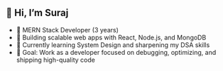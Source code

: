 ## 👋 Hi, I’m Suraj  
- 🚀 MERN Stack Developer (3 years)  
- 🔧 Building scalable web apps with React, Node.js, and MongoDB  
- 🌱 Currently learning System Design and sharpening my DSA skills  
- 🎯 Goal: Work as a developer focused on debugging, optimizing, and shipping high-quality code  
